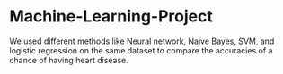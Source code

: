 # Machine-Learning-Project
We used different methods like Neural network, Naive Bayes, SVM, and logistic regression on the same dataset to compare the accuracies of a chance of having heart disease.
